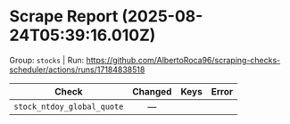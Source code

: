 # Scrape Report (2025-08-24T05:39:16.010Z)

Group: `stocks`  |  Run: https://github.com/AlbertoRoca96/scraping-checks-scheduler/actions/runs/17184838518

| Check | Changed | Keys | Error |
|---|:---:|:--|:--|
| `stock_ntdoy_global_quote` | — |  |  |
